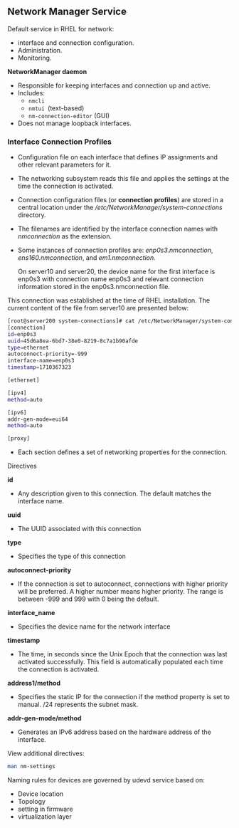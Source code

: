 ## Network Manager Service

Default service in RHEL for network:
- interface and connection configuration.
- Administration.
- Monitoring.

**NetworkManager daemon**
- Responsible for keeping interfaces and connection up and active.
- Includes:
	- `nmcli`
	- `nmtui `(text-based)
	- `nm-connection-editor` (GUI)
- Does not manage loopback interfaces.
### Interface Connection Profiles

- Configuration file on each interface that defines IP assignments and other relevant parameters for it. 
- The networking subsystem reads this file and applies the settings at the time the connection is activated. 
- Connection configuration files (or **connection profiles**) are stored in a central location under the */etc/NetworkManager/system-connections* directory. 
-  The filenames are identified by the interface connection names with *nmconnection* as the extension. 
- Some instances of connection profiles are: *enp0s3.nmconnection*, *ens160.nmconnection*, and *em1.nmconnection*.

	On server10 and server20, the device name for the first interface is enp0s3 with connection name enp0s3 and relevant connection information stored in the enp0s3.nmconnection file. 

This connection was established at the time of RHEL installation. The current content of the file from server10 are presented below:
```bash
[root@server200 system-connections]# cat /etc/NetworkManager/system-connections/enp0s3.nmconnection 
[connection]
id=enp0s3
uuid=45d6a8ea-6bd7-38e0-8219-8c7a1b90afde
type=ethernet
autoconnect-priority=-999
interface-name=enp0s3
timestamp=1710367323

[ethernet]

[ipv4]
method=auto

[ipv6]
addr-gen-mode=eui64
method=auto

[proxy]

```

- Each section defines a set of networking properties for the connection. 

Directives

**id**                                  
- Any description given to this connection. The default matches the interface name.

**uuid**                                
- The UUID associated with this connection

**type**                                
- Specifies the type of this connection

**autoconnect-priority**                
- If the connection is set to autoconnect, connections with higher priority will be preferred. A higher number means higher priority. The range is between -999 and 999 with 0 being the default.

**interface_name**                      
- Specifies the device name for the network interface

**timestamp**                           
- The time, in seconds since the Unix Epoch that the connection was last activated successfully. This field is automatically populated each time the connection is activated.

**address1/method**                     
- Specifies the static IP for the connection if the method property is set to manual. /24 represents  the subnet mask.

**addr-gen-mode/method**                
- Generates an IPv6 address based on the hardware address of the interface.

View additional directives:
```bash
man nm-settings
```

Naming rules for devices are governed by udevd service based on:
- Device location
- Topology
- setting in firmware
- virtualization layer
